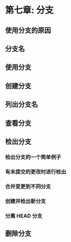 # 第七章: 分支 #

## 使用分支的原因 ##

## 分支名 ##

## 使用分支 ##

## 创建分支 ##

## 列出分支名 ##

## 查看分支 ##

## 检出分支 ##

### 检出分支的一个简单例子 ###

### 有未提交的更改时进行检出 ###

### 合并变更到不同分支 ###

### 创建并检出新分支 ###

### 分离 HEAD 分支 ###

## 删除分支 ##
